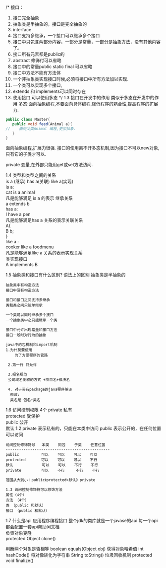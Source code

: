 /*
 接口：
 1. 接口完全抽象
 2. 抽象类是半抽象的，接口是完全抽象的
 3. interface
 4. 接口支持多继承，一个接口可以继承多个接口
 5. 接口中只包含两部分内容，一部分是常量，一部分是抽象方法，没有其他内容了。
 6. 接口所有元素都是public的
 7. abstract 修饰付可以省略
 8. 接口中的常量public static  final 可以省略
 9. 接口中方法不能有方法体
 10. 一个非抽象类实现接口时候,必须将接口中所有方法加以实现.
 11. 一个类可以实现多个接口,
 12. extends 和 implements可以同时存在
 13. 使用接口,可以使用多态
 */
 1.3 接口在开发中的作用
 类似于多态在开发中的作用
 多态:面向抽象编程,不要面向具体编程,降低程序的耦合性,提高程序的扩展力.
 ```java
public class Master{
    public void feed(Animal a){
//    面向父类Animal 编程,更加抽象.
    }
}
```
 面向抽象编程,扩展力很强.
 接口的使用离不开多态机制,因为接口不可以new对象,只有它的子类才可以.
 
private 变量,在外部只能用get或set方法访问.  
 
 1.4 类型和类型之间的关系  
 is a (继承) has a(关联) like a(实现)   
 is a:  
    cat is a animal   
    凡是能够满足 is a 的表示 继承关系  
    a extends b   
 has a:  
     I have a pen   
    凡是能够满足has a 关系的表示关联关系  
    A{  
    B b;   
    }  
 like a :  
    cooker like a foodmenu  
    凡是能够满足like a 关系的表示实现关系  
    类实现接口  
    A implements B  
 
 1.5 抽象类和接口有什么区别?
    语法上的区别
    抽象类是半抽象的
    
    抽象类中有构造方法
    接口中没有构造方法
    
    接口和接口之间支持多继承
    类和类之间只能单继承
    
    一个类可以同时继承多个接口
    一个抽象类中之只能继承一个类
    
    接口中允许出现常量和接口方法
    接口一般时对行为的抽象
 
    java中的包机制和import机制
    1.为什莫要使用
        为了方便程序的管路
        
     2.第一行 只允许
     
     3.报名规范
     公司域名倒叙的方式 +项目名+模块名
     
     4. 对于带有package的java程序编译
      修改:
      类名是 包名+类名
      
   1.6 访问控制权限
   4个
   private 私有  
   protected 受保护  
   public 公开  
    默认
    1.2 
    private 表示私有的，只能在本类中访问
    public 表示公开的，在任何位置可以访问
    
    访问控制修饰符号   本类    同包    子类    任意位置
    -----------------------------------------------
    public          可以    可以    可以    可以
    protected       可以    可以    可以    不行
    默认             可以    可以    不行    不行
    private         可以    不行     不行    不行
    
    范围从大到小：public》protected>默认》private
    
    1.3 访问控制修饰符可以修饰方法
    属性（4个）
    方法 （4个）
    类 （public 和默认）
    接口 （public 和默认）
    
  1.7 什么是api
  应用程序编程接口
  整个jdk的类库就是一个javase的api
  每一个api都会配置一套api帮助问文档  
  负责对象克隆   
  protected Object	clone()  
  
  判断两个对象是否相等
  boolean	equals(Object obj)
  获得对象哈希值
  int	hashCode()
  将对像转化为字符串
  String	toString()
  垃圾回收机制
  protected void	finalize()